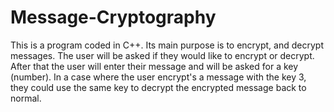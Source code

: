 # Message-Cryptography
This is a program coded in C++. Its main purpose is to encrypt, and decrypt messages. The user will be asked if they would like to encrypt or decrypt. After that the user will enter their message and will be asked for a key (number). In a case where the user encrypt's a message with the key 3, they could use the same key to decrypt the encrypted message back to normal.
